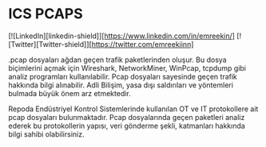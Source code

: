 # ICS PCAPS
[![LinkedIn][linkedin-shield]][https://www.linkedin.com/in/emreekin/]
[![Twitter][Twitter-shield]][https://twitter.com/emreekiinn]

.pcap dosyaları ağdan geçen trafik paketlerinden oluşur. Bu dosya biçimlerini açmak için Wireshark, NetworkMiner, WinPcap, tcpdump gibi 
analiz programları kullanılabilir.
Pcap dosyaları sayesinde geçen trafik hakkında bilgi alınabilir. Adli Bilişim, yasa dışı saldırıları ve yöntemleri bulmada büyük önem arz etmektedir. 

Repoda Endüstriyel Kontrol Sistemlerinde kullanılan OT ve IT protokollere ait pcap dosyaları bulunmaktadır. Pcap dosyalarında geçen paketleri analiz ederek bu protokollerin yapısı, veri gönderme şekli, katmanları hakkında bilgi sahibi olabilirsiniz.



